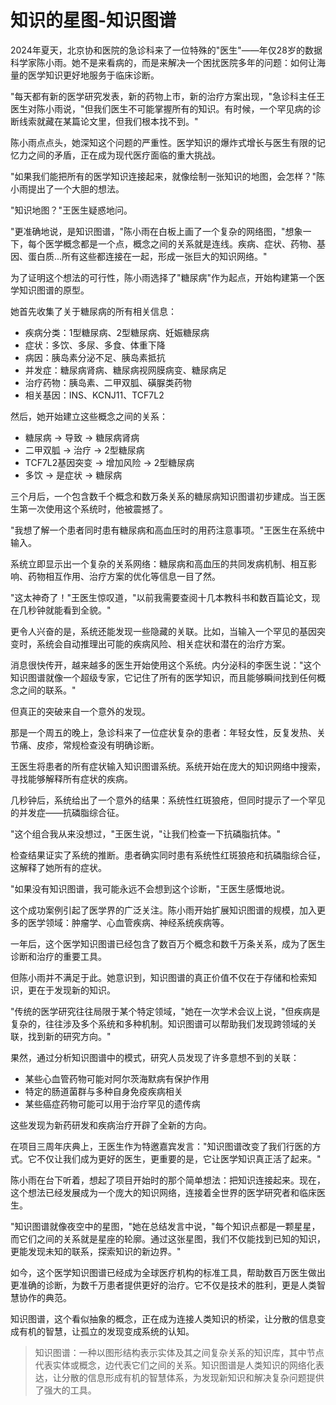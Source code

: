 # 知识的星图-知识图谱

2024年夏天，北京协和医院的急诊科来了一位特殊的"医生"——年仅28岁的数据科学家陈小雨。她不是来看病的，而是来解决一个困扰医院多年的问题：如何让海量的医学知识更好地服务于临床诊断。

"每天都有新的医学研究发表，新的药物上市，新的治疗方案出现，"急诊科主任王医生对陈小雨说，"但我们医生不可能掌握所有的知识。有时候，一个罕见病的诊断线索就藏在某篇论文里，但我们根本找不到。"

陈小雨点点头，她深知这个问题的严重性。医学知识的爆炸式增长与医生有限的记忆力之间的矛盾，正在成为现代医疗面临的重大挑战。

"如果我们能把所有的医学知识连接起来，就像绘制一张知识的地图，会怎样？"陈小雨提出了一个大胆的想法。

"知识地图？"王医生疑惑地问。

"更准确地说，是知识图谱，"陈小雨在白板上画了一个复杂的网络图，"想象一下，每个医学概念都是一个点，概念之间的关系就是连线。疾病、症状、药物、基因、蛋白质...所有这些都连接在一起，形成一张巨大的知识网络。"

为了证明这个想法的可行性，陈小雨选择了"糖尿病"作为起点，开始构建第一个医学知识图谱的原型。

她首先收集了关于糖尿病的所有相关信息：
- 疾病分类：1型糖尿病、2型糖尿病、妊娠糖尿病
- 症状：多饮、多尿、多食、体重下降
- 病因：胰岛素分泌不足、胰岛素抵抗
- 并发症：糖尿病肾病、糖尿病视网膜病变、糖尿病足
- 治疗药物：胰岛素、二甲双胍、磺脲类药物
- 相关基因：INS、KCNJ11、TCF7L2

然后，她开始建立这些概念之间的关系：
- 糖尿病 → 导致 → 糖尿病肾病
- 二甲双胍 → 治疗 → 2型糖尿病
- TCF7L2基因突变 → 增加风险 → 2型糖尿病
- 多饮 → 是症状 → 糖尿病

三个月后，一个包含数千个概念和数万条关系的糖尿病知识图谱初步建成。当王医生第一次使用这个系统时，他被震撼了。

"我想了解一个患者同时患有糖尿病和高血压时的用药注意事项。"王医生在系统中输入。

系统立即显示出一个复杂的关系网络：糖尿病和高血压的共同发病机制、相互影响、药物相互作用、治疗方案的优化等信息一目了然。

"这太神奇了！"王医生惊叹道，"以前我需要查阅十几本教科书和数百篇论文，现在几秒钟就能看到全貌。"

更令人兴奋的是，系统还能发现一些隐藏的关联。比如，当输入一个罕见的基因突变时，系统会自动推理出可能的疾病风险、相关症状和潜在的治疗方案。

消息很快传开，越来越多的医生开始使用这个系统。内分泌科的李医生说："这个知识图谱就像一个超级专家，它记住了所有的医学知识，而且能够瞬间找到任何概念之间的联系。"

但真正的突破来自一个意外的发现。

那是一个周五的晚上，急诊科来了一位症状复杂的患者：年轻女性，反复发热、关节痛、皮疹，常规检查没有明确诊断。

王医生将患者的所有症状输入知识图谱系统。系统开始在庞大的知识网络中搜索，寻找能够解释所有症状的疾病。

几秒钟后，系统给出了一个意外的结果：系统性红斑狼疮，但同时提示了一个罕见的并发症——抗磷脂综合征。

"这个组合我从来没想过，"王医生说，"让我们检查一下抗磷脂抗体。"

检查结果证实了系统的推断。患者确实同时患有系统性红斑狼疮和抗磷脂综合征，这解释了她所有的症状。

"如果没有知识图谱，我可能永远不会想到这个诊断，"王医生感慨地说。

这个成功案例引起了医学界的广泛关注。陈小雨开始扩展知识图谱的规模，加入更多的医学领域：肿瘤学、心血管疾病、神经系统疾病等。

一年后，这个医学知识图谱已经包含了数百万个概念和数千万条关系，成为了医生诊断和治疗的重要工具。

但陈小雨并不满足于此。她意识到，知识图谱的真正价值不仅在于存储和检索知识，更在于发现新的知识。

"传统的医学研究往往局限于某个特定领域，"她在一次学术会议上说，"但疾病是复杂的，往往涉及多个系统和多种机制。知识图谱可以帮助我们发现跨领域的关联，找到新的研究方向。"

果然，通过分析知识图谱中的模式，研究人员发现了许多意想不到的关联：
- 某些心血管药物可能对阿尔茨海默病有保护作用
- 特定的肠道菌群与多种自身免疫疾病相关
- 某些癌症药物可能可以用于治疗罕见的遗传病

这些发现为新药研发和疾病治疗开辟了全新的方向。

在项目三周年庆典上，王医生作为特邀嘉宾发言："知识图谱改变了我们行医的方式。它不仅让我们成为更好的医生，更重要的是，它让医学知识真正活了起来。"

陈小雨在台下听着，想起了项目开始时的那个简单想法：把知识连接起来。现在，这个想法已经发展成为一个庞大的知识网络，连接着全世界的医学研究者和临床医生。

"知识图谱就像夜空中的星图，"她在总结发言中说，"每个知识点都是一颗星星，而它们之间的关系就是星座的轮廓。通过这张星图，我们不仅能找到已知的知识，更能发现未知的联系，探索知识的新边界。"

如今，这个医学知识图谱已经成为全球医疗机构的标准工具，帮助数百万医生做出更准确的诊断，为数千万患者提供更好的治疗。它不仅是技术的胜利，更是人类智慧协作的典范。

知识图谱，这个看似抽象的概念，正在成为连接人类知识的桥梁，让分散的信息变成有机的智慧，让孤立的发现变成系统的认知。

> 知识图谱：一种以图形结构表示实体及其之间复杂关系的知识库，其中节点代表实体或概念，边代表它们之间的关系。知识图谱是人类知识的网络化表达，让分散的信息形成有机的智慧体系，为发现新知识和解决复杂问题提供了强大的工具。 